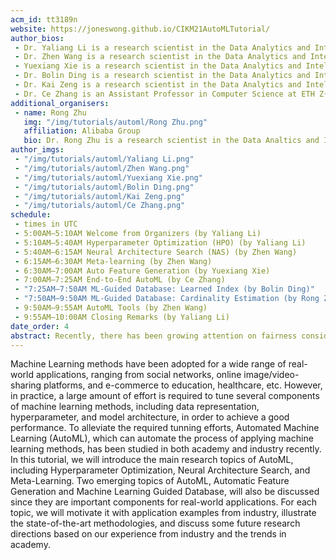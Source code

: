 ```yaml
---
acm_id: tt3189n
website: https://joneswong.github.io/CIKM21AutoMLTutorial/
author_bios:
 - Dr. Yaliang Li is a research scientist in the Data Analytics and Intelligence Lab (DAIL) at Alibaba Group. He received the Ph.D. degree from the Department of Computer Science and Engineering at SUNY Buffalo in 2017. Prior to joining Alibaba, he worked as a research scientist at Baidu Research, and a senior researcher at Tencent Medical Lab.  He has published 60 papers at top-tier conferences and journals, including KDD, ACL, VLDB, SIGMOD, NeurIPS, SIGIR, TKDE, etc. He served as co-chair for IJCAI-TUSION (2019, 2020) workshops, Area Chair for NeurIPS'21, AAAI'22, Senior PC member for AAAI'20, PC member for top-tier conferences and journals such as KDD, ACL, NeurIPS and TKDE. He gave tutorials at KDD'20, AAAI'20 and KDD'21. 
 - Dr. Zhen Wang is a research scientist in the Data Analytics and Intelligence Lab (DAIL) at Alibaba Group. He received the Ph.D. degree after a joint Ph.D. program of Sun Yat-sen University and Microsoft Research Asian. He transferred many AutoML algorithms to the AI utilities that serve the customers of Alibaba Cloud.
 - Yuexiang Xie is a research scientist in the Data Analytics and Intelligence Lab (DAIL) at Alibaba Group. He received the Master's Degree in Computer Application Technology at Peking University in 2020. His research focuses on Automated Machine Learning and Natural Language Processing, including Automated Feature Generation, Text Generation, and Question Answering. He has published several papers in top conferences and journals in related areas, including EMNLP, KDD, AAAI, TOIS, etc.
 - Dr. Bolin Ding is a research scientist in the Data Analytics and Intelligence Lab (DAIL) at Alibaba Group. He completed his Ph.D. in Computer Science at University of Illinois at Urbana-Champaign, M.Phil. in Systems Engineering and Engineering Management at The Chinese University of Hong Kong, and B.S. in Math and Applied Mathematics at Renmin University of China. Prior to joining Alibaba, he worked as a researcher in Microsoft Research. His research focuses on the management and analytics of large-scale data, including real-time approximate query algorithms and systems, data privacy protection, query processing and optimization algorithms, and algorithms and applications of data mining and machine learning. He holds more than 10 US patents. He received the 2017 Technical Excellence Award from Microsoft Privacy for his contributions on the research and deployment of data privacy techniques. He has published more than 60 papers in top conferences and journals in related areas, including NeurIPS, ICML, SIGMOD, VLDB, ICDE, KDD, CHI, and AAAI.
 - Dr. Kai Zeng is a research scientist in the Data Analytics and Intelligence Lab (DAIL) at Alibaba Group. Dr. Zeng received his Ph.D. in Computer Science from the University of California Los Angeles. Before joining Alibaba, he was a Senior Scientist at Microsoft Cloud and Information Service Lab, and a postdoc researcher at AMPLab, Univeristy of California Berkeley before that. His research interest focuses on large-scale distributed systems and database systems. He has published papers in top database journals and conferences (including SIGMOD, VLDB, ICDE, TODS, and so on). He has received the SIGMOD Best Paper Award in 2012 and the SIGMOD Best Demonstration Award in 2014, and was nominated for the SGIMOD Best Demonstration Award in 2010.
 - Dr. Ce Zhang is an Assistant Professor in Computer Science at ETH Z{\"u}ric. His current research focuses on building data systems to support machine learning and help facilitate other sciences. Before joining ETH, Ce was advised by Christopher Ré. He finished his Ph.D. round-tripping between the University of Wisconsin-Madison and Stanford University, and spent another year as a postdoctoral researcher at Stanford. He contributed to the research efforts that won the SIGMOD Best Paper Award and SIGMOD Research Highlight Award, and was featured in special issues including the Science magazine, the Communications of the ACM, “Best of VLDB”, and the Nature magazine. His work has also been reported by the Atlantic, WIRED, Quanta Magazine, the Verge, etc.
additional_organisers:
 - name: Rong Zhu
   img: "/img/tutorials/automl/Rong Zhu.png"
   affiliation: Alibaba Group
   bio: Dr. Rong Zhu is a research scientist in the Data Analtics and Intelligence Lab (DAIL) at Alibaba Group. He obtained the Ph.D. and B.S. degree from Harbin Institute of Technology in 2019 and 2013, respectively. His research focuses on data management and analytics, including graph data mining, graph processing system and intelligent databases. He is nominated the China Computer Federation (CCF) Outstanding Doctoral Dissertation Award in 2020. He has published more than 20 papers in top-tier conferences and journals, including VLDB Journal, VLDB, TKDE, ICDE, ICLR and etc, and served as PC members for KDD, CIKM, SDM and etc.
author_imgs:
 - "/img/tutorials/automl/Yaliang Li.png"
 - "/img/tutorials/automl/Zhen Wang.png"
 - "/img/tutorials/automl/Yuexiang Xie.png"
 - "/img/tutorials/automl/Bolin Ding.png"
 - "/img/tutorials/automl/Kai Zeng.png"
 - "/img/tutorials/automl/Ce Zhang.png"
schedule:
 - times in UTC
 - 5:00AM–5:10AM Welcome from Organizers (by Yaliang Li)
 - 5:10AM–5:40AM Hyperparameter Optimization (HPO) (by Yaliang Li)
 - 5:40AM–6:15AM Neural Architecture Search (NAS) (by Zhen Wang)
 - 6:15AM–6:30AM Meta-learning (by Zhen Wang)
 - 6:30AM–7:00AM Auto Feature Generation (by Yuexiang Xie)
 - 7:00AM–7:25AM End-to-End AutoML (by Ce Zhang)
 - "7:25AM–7:50AM ML-Guided Database: Learned Index (by Bolin Ding)"
 - "7:50AM–9:50AM ML-Guided Database: Cardinality Estimation (by Rong Zhu and Kai Zeng)"
 - 9:50AM–9:55AM AutoML Tools (by Zhen Wang)
 - 9:55AM–10:00AM Closing Remarks (by Yaliang Li)
date_order: 4 
abstract: Recently, there has been growing attention on fairness considerations in machine learning. As one of the most pervasive applications of machine learning, recommender systems are gaining increasing and critical impacts on human and society since a growing number of users use them for information seeking and decision making. Therefore, it is crucial to address the potential unfairness problems in recommendation, which may hurt users' or providers' satisfaction in recommender systems as well as the interests of the platforms. The tutorial focuses on the foundations and algorithms for fairness in recommendation. It also presents a brief introduction about fairness in basic machine learning tasks such as classification and ranking.  The tutorial will introduce the taxonomies of current fairness definitions and evaluation metrics for fairness concerns. We will introduce previous works about fairness in recommendation and also put forward future fairness research directions. The tutorial aims at introducing and communicating fairness in recommendation methods to the community, as well as gathering researchers and practitioners interested in this research direction for discussions, idea communications, and research promotions.
--- 
```


Machine Learning methods have been adopted for a wide range of real-world applications, ranging from social networks, online image/video-sharing platforms, and e-commerce to education, healthcare, etc. However, in practice, a large amount of effort is required to tune several components of machine learning methods, including data representation, hyperparameter, and model architecture, in order to achieve a good performance. To alleviate the required tunning efforts, Automated Machine Learning (AutoML), which can automate the process of applying machine learning methods, has been studied in both academy and industry recently. In this tutorial, we will introduce the main research topics of AutoML, including Hyperparameter Optimization, Neural Architecture Search, and Meta-Learning. Two emerging topics of AutoML, Automatic Feature Generation and Machine Learning Guided Database, will also be discussed since they are important components for real-world applications. For each topic, we will motivate it with application examples from industry, illustrate the state-of-the-art methodologies, and discuss some future research directions based on our experience from industry and the trends in academy.